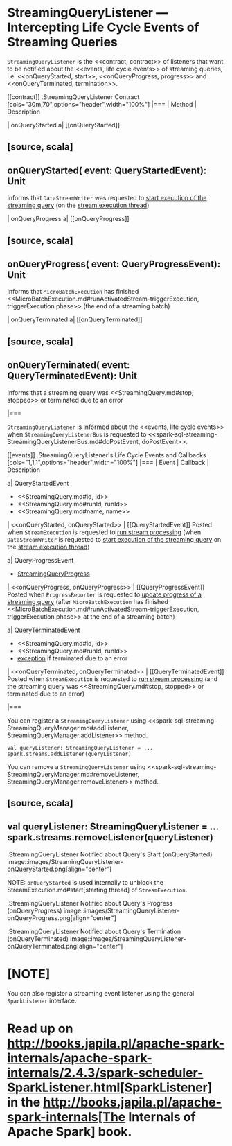 # StreamingQueryListener &mdash; Intercepting Life Cycle Events of Streaming Queries

`StreamingQueryListener` is the <<contract, contract>> of listeners that want to be notified about the <<events, life cycle events>> of streaming queries, i.e. <<onQueryStarted, start>>, <<onQueryProgress, progress>> and <<onQueryTerminated, termination>>.

[[contract]]
.StreamingQueryListener Contract
[cols="30m,70",options="header",width="100%"]
|===
| Method
| Description

| onQueryStarted
a| [[onQueryStarted]]

[source, scala]
----
onQueryStarted(
  event: QueryStartedEvent): Unit
----

Informs that `DataStreamWriter` was requested to [start execution of the streaming query](../DataStreamWriter.md#start) (on the [stream execution thread](../StreamExecution.md#queryExecutionThread))

| onQueryProgress
a| [[onQueryProgress]]

[source, scala]
----
onQueryProgress(
  event: QueryProgressEvent): Unit
----

Informs that `MicroBatchExecution` has finished <<MicroBatchExecution.md#runActivatedStream-triggerExecution, triggerExecution phase>> (the end of a streaming batch)

| onQueryTerminated
a| [[onQueryTerminated]]

[source, scala]
----
onQueryTerminated(
  event: QueryTerminatedEvent): Unit
----

Informs that a streaming query was <<StreamingQuery.md#stop, stopped>> or terminated due to an error

|===

`StreamingQueryListener` is informed about the <<events, life cycle events>> when `StreamingQueryListenerBus` is requested to <<spark-sql-streaming-StreamingQueryListenerBus.md#doPostEvent, doPostEvent>>.

[[events]]
.StreamingQueryListener's Life Cycle Events and Callbacks
[cols="1,1,1",options="header",width="100%"]
|===
| Event
| Callback
| Description

a| QueryStartedEvent

- <<StreamingQuery.md#id, id>>
- <<StreamingQuery.md#runId, runId>>
- <<StreamingQuery.md#name, name>>

| <<onQueryStarted, onQueryStarted>>
| [[QueryStartedEvent]] Posted when `StreamExecution` is requested to [run stream processing](../StreamExecution.md#runStream) (when `DataStreamWriter` is requested to [start execution of the streaming query](../DataStreamWriter.md#start) on the [stream execution thread](../StreamExecution.md#queryExecutionThread))

a| QueryProgressEvent

- [StreamingQueryProgress](StreamingQueryProgress.md)

| <<onQueryProgress, onQueryProgress>>
| [[QueryProgressEvent]] Posted when `ProgressReporter` is requested to [update progress of a streaming query](ProgressReporter.md#updateProgress) (after `MicroBatchExecution` has finished <<MicroBatchExecution.md#runActivatedStream-triggerExecution, triggerExecution phase>> at the end of a streaming batch)

a| QueryTerminatedEvent

- <<StreamingQuery.md#id, id>>
- <<StreamingQuery.md#runId, runId>>
- [exception](../StreamExecution.md#exception) if terminated due to an error

| <<onQueryTerminated, onQueryTerminated>>
| [[QueryTerminatedEvent]] Posted when `StreamExecution` is requested to [run stream processing](../StreamExecution.md#runStream) (and the streaming query was <<StreamingQuery.md#stop, stopped>> or terminated due to an error)

|===

You can register a `StreamingQueryListener` using <<spark-sql-streaming-StreamingQueryManager.md#addListener, StreamingQueryManager.addListener>> method.

```text
val queryListener: StreamingQueryListener = ...
spark.streams.addListener(queryListener)
```

You can remove a `StreamingQueryListener` using <<spark-sql-streaming-StreamingQueryManager.md#removeListener, StreamingQueryManager.removeListener>> method.

[source, scala]
----
val queryListener: StreamingQueryListener = ...
spark.streams.removeListener(queryListener)
----

.StreamingQueryListener Notified about Query's Start (onQueryStarted)
image::images/StreamingQueryListener-onQueryStarted.png[align="center"]

NOTE: `onQueryStarted` is used internally to unblock the StreamExecution.md#start[starting thread] of `StreamExecution`.

.StreamingQueryListener Notified about Query's Progress (onQueryProgress)
image::images/StreamingQueryListener-onQueryProgress.png[align="center"]

.StreamingQueryListener Notified about Query's Termination (onQueryTerminated)
image::images/StreamingQueryListener-onQueryTerminated.png[align="center"]

[NOTE]
====
You can also register a streaming event listener using the general `SparkListener` interface.

Read up on http://books.japila.pl/apache-spark-internals/apache-spark-internals/2.4.3/spark-scheduler-SparkListener.html[SparkListener] in the http://books.japila.pl/apache-spark-internals[The Internals of Apache Spark] book.
====
